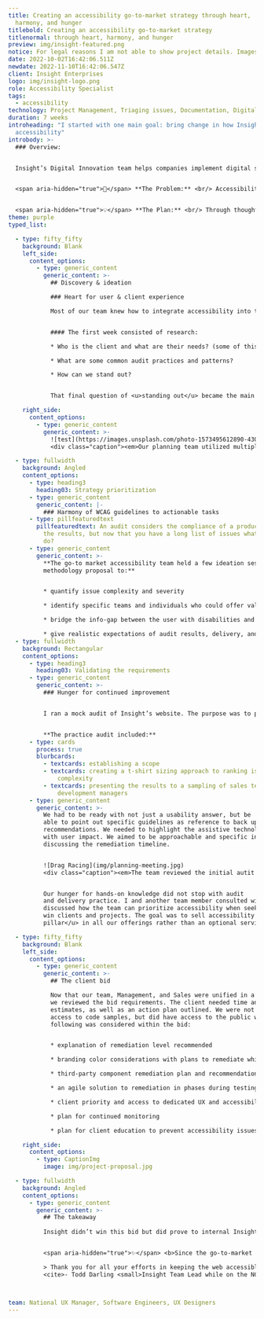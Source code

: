 ```yaml
---
title: Creating an accessibility go-to-market strategy through heart,
  harmony, and hunger
titlebold: Creating an accessibility go-to-market strategy
titlenormal: through heart, harmony, and hunger
preview: img/insight-featured.png
notice: For legal reasons I am not able to show project details. Images are representational only.
date: 2022-10-02T16:42:06.511Z
newdate: 2022-11-10T16:42:06.547Z
client: Insight Enterprises
logo: img/insight-logo.png
role: Accessibility Specialist
tags:
  - accessibility
technology: Project Management, Triaging issues, Documentation, Digital Strategy
duration: 7 weeks
introheading: "I started with one main goal: bring change in how Insight markets
  accessibility"
introbody: >-
  ### Overview:


  Insight’s Digital Innovation team helps companies implement digital solutions from discovery to delivery. During 2019 select individuals from the team came together to improve Insight's stake in accessibility. My role in this go-to-market plan involved ideation, creation of a delivery deck, documentation for bid strategy, and triage.


  <span aria-hidden="true">🤔</span> **The Problem:** <br/> Accessibility as an integrated solution was lacking. Insight had several subject matter experts but outisde of internal initiatives was not making use of this knowledge for clients.


  <span aria-hidden="true">💡</span> **The Plan:** <br/> Through thoughtful internal planning and education a go-to-market strategy for Insight would be launched as a way for Insight to start taking on accessibility-specific projects. This would start with team education and would end with a client bid. 
theme: purple
typed_list:

  - type: fifty_fifty
    background: Blank
    left_side:
      content_options:
        - type: generic_content
          generic_content: >-
            ## Discovery & ideation

            ### Heart for user & client experience

            Most of our team knew how to integrate accessibility into the design and development process, but we didn’t have a formal audit methodology.


            #### The first week consisted of research:

            * Who is the client and what are their needs? (some of this was provided by the client prior to the bid)

            * What are some common audit practices and patterns?

            * How can we stand out?


            That final question of <u>standing out</u> became the main focus. Our team had the heart and the accessible design/development experience, but we lacked audit-specific experience. Rather than keep the deliverable to only a handoff of data the team focused on integrating remediation as part of the bid. We sought to answer the “okay, now what?” that can follow introducing anyone to new concepts. We sought empathy in our bid for clients that may be overwhelmed with the changes needed for compliance.

    right_side:
      content_options:
        - type: generic_content
          generic_content: >-
            ![test](https://images.unsplash.com/photo-1573495612890-430e48b164df?ixlib=rb-4.0.3&ixid=MnwxMjA3fDB8MHxzZWFyY2h8MzB8fHRlY2glMjByZXNlYXJjaHxlbnwwfHwwfHw%3D&auto=format&fit=crop&w=500&q=60)
            <div class="caption"><em>Our planning team utilized multiple tools in the initial discovery stage.</em></div>

  - type: fullwidth
    background: Angled
    content_options:
      - type: heading3
        heading03: Strategy prioritization
      - type: generic_content
        generic_content: |-
          ### Harmony of WCAG guidelines to actionable tasks
      - type: pillfeaturedtext
        pillfeaturedtext: An audit considers the compliance of a product and the data as
          the results, but now that you have a long list of issues what do you
          do?
      - type: generic_content
        generic_content: >-
          **The go-to market accessibility team held a few ideation sessions resulting in a
          methodology proposal to:**


          * quantify issue complexity and severity

          * identify specific teams and individuals who could offer valuable remediation experience for a variety of issues

          * bridge the info-gap between the user with disabilities and stakeholders that still struggle to see accessibility as beneficial outside of lawsuit prevention 

          * give realistic expectations of audit results, delivery, and remediation planning without first seeing the design or code for the product involved in the bid
  - type: fullwidth
    background: Rectangular
    content_options:
      - type: heading3
        heading03: Validating the requirements
      - type: generic_content
        generic_content: >-
          ### Hunger for continued improvement


          I ran a mock audit of Insight’s website. The purpose was to practice and present to project stakeholders a real plan for changes that should and could be implemented internally. 


          **The practice audit included:**
      - type: cards
        process: true
        blurbcards:
          - textcards: establishing a scope
          - textcards: creating a t-shirt sizing approach to ranking issue severity and
              complexity
          - textcards: presenting the results to a sampling of sales team managers and
              development managers
      - type: generic_content
        generic_content: >-
          We had to be ready with not just a usability answer, but be
          able to point out specific guidelines as reference to back up our
          recommendations. We needed to highlight the assistive technology along
          with user impact. We aimed to be approachable and specific in
          discussing the remediation timeline.


          ![Drag Racing](img/planning-meeting.jpg)
          <div class="caption"><em>The team reviewed the initial autit results. We discovered some initial gaps in the proposal and refined before sending the documentation to Sales.</em></div>


          Our hunger for hands-on knowledge did not stop with audit
          and delivery practice. I and another team member consulted with the sales team. We
          discussed how the team can prioritize accessibility when seeking to
          win clients and projects. The goal was to sell accessibility as a new
          pillar</u> in all our offerings rather than an optional service."

  - type: fifty_fifty
    background: Blank
    left_side:
      content_options:
        - type: generic_content
          generic_content: >-
            ## The client bid

            Now that our team, Management, and Sales were unified in a strategy,
            we reviewed the bid requirements. The client needed time and cost
            estimates, as well as an action plan outlined. We were not given
            access to code samples, but did have access to the public website. The
            following was considered within the bid:


            * explanation of remediation level recommended

            * branding color considerations with plans to remediate while keeping identity intact if issues are found

            * third-party component remediation plan and recommendations for easy, accessible solutions if issues are found

            * an agile solution to remediation in phases during testing process

            * client priority and access to dedicated UX and accessibility experts for questions

            * plan for continued monitoring

            * plan for client education to prevent accessibility issues from being reintroduced

    right_side:
      content_options:
        - type: CaptionImg
          image: img/project-proposal.jpg           

  - type: fullwidth
    background: Angled
    content_options:
      - type: generic_content
        generic_content: >-
          ## The takeaway
          
          Insight didn’t win this bid but did prove to internal Insight team members and managers the need for improvements within each department. Initiatives were shortly implemented to encourage team members to get certified and engage in training. This directly led to the Accessibility track of new teammate onboarding. 


          <span aria-hidden="true">✨</span> <b>Since the go-to-market project, Insight continues to improve how it markets accessibility.</b> The company has made marked efforts in treating accessibility as an ongoing goal for digital products and people.

          > Thank you for all your efforts in keeping the web accessible.<br>
          <cite>- Todd Darling <small>Insight Team Lead while on the NCDOT contract</small></cite>



team: National UX Manager, Software Engineers, UX Designers
---
```


